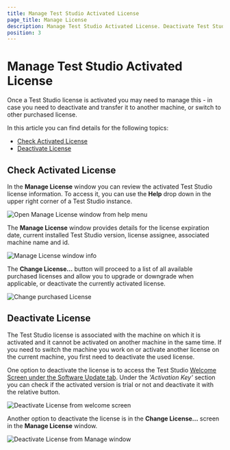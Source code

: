 ```yaml
---
title: Manage Test Studio Activated License
page_title: Manage License
description: Manage Test Studio Activated License. Deactivate Test Studio License. Deactivate license. Change Activated License.  
position: 3
---
```

# Manage Test Studio Activated License

Once a Test Studio license is activated you may need to manage this - in case you need to deactivate and transfer it to another machine, or switch to other purchased license.

In this article you can find details for the following topics:

- [Check Activated License](#check-activated-license)
- [Deactivate License](#deactivate-license)

## Check Activated License

In the **Manage License** window you can review the activated Test Studio license information. To access it, you can use the **Help** drop down in the upper right corner of a Test Studio instance.

![Open Manage License window from help menu][1]

The **Manage License** window provides details for the license expiration date, current installed Test Studio version, license assignee, associated machine name and id.

![Manage License window info][11]

The __Change License...__ button will proceed to a list of all available purchased licenses and allow you to upgrade or downgrade when applicable, or deactivate the currently activated license.

![Change purchased License][12]

## Deactivate License

The Test Studio license is associated with the machine on which it is activated and it cannot be activated on another machine in the same time. If you need to switch the machine you work on or activate another license on the current machine, you first need to deactivate the used license.

One option to deactivate the license is to access the Test Studio <a href="/general-information/start-a-project/welcome-screen#software-update" target="_blank">Welcome Screen under the Software Update tab</a>. Under the _'Activation Key'_ section you can check if the activated version is trial or not and deactivate it with the relative button.

![Deactivate License from welcome screen][13]

Another option to deactivate the license is in the __Change License...__ screen in the __Manage License__ window.

![Deactivate License from Manage window][14]

[1]: /img/knowledge-base/activation-kb/change-trial-purchase/fig1.png
[2]: /img/knowledge-base/activation-kb/change-trial-purchase/fig2.png
[3]: /img/knowledge-base/activation-kb/change-trial-purchase/fig3.png

[11]: /img/knowledge-base/activation-kb/change-trial-purchase/manage-license-info.png
[12]: /img/knowledge-base/activation-kb/change-trial-purchase/change-purchased-license.png
[13]: /img/knowledge-base/activation-kb/change-trial-purchase/welcome-screen-deactivate-license.png
[14]: /img/knowledge-base/activation-kb/change-trial-purchase/change-license-deactivate.png
